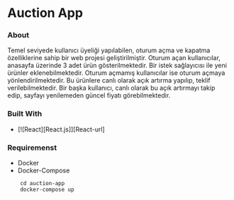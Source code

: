 # Auction App

### About

Temel seviyede kullanıcı üyeliği yapılabilen, oturum açma ve kapatma özelliklerine sahip bir web projesi geliştirilmiştir. Oturum açan kullanıcılar, anasayfa üzerinde 3 adet ürün gösterilmektedir. Bir istek sağlayıcısı ile yeni ürünler eklenebilmektedir. Oturum açmamış kullanıcılar ise oturum açmaya yönlendirilmektedir. Bu ürünlere canlı olarak açık artırma yapılıp, teklif verilebilmektedir. Bir başka kullanıcı, canlı olarak bu açık artırmayı takip edip, sayfayı yenilemeden güncel fiyatı görebilmektedir.

### Built With
* [![React][React.js]][React-url]

### Requiremenst

- Docker
- Docker-Compose

```
    cd auction-app
    docker-compose up
```

